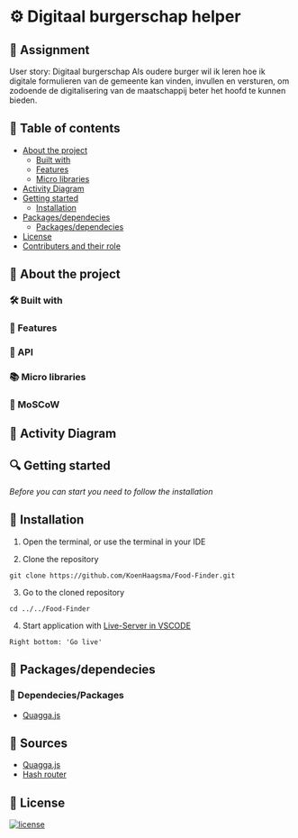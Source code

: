 
# ⚙ Digitaal burgerschap helper

## 📂 Assignment
User story: 
Digitaal burgerschap
Als oudere burger wil ik leren hoe ik digitale formulieren van de gemeente kan vinden, invullen en versturen, om zodoende de digitalisering van de maatschappij beter het hoofd te kunnen bieden.

## 🧾 Table of contents
-   [About the project](##About-the-project)
      * [Built with](###Built-with)
      * [Features](###Features)
      * [Micro libraries](###Micro-libraries)
-   [Activity Diagram](##Activity-Diagram)
-   [Getting started](##Getting-started)
      * [Installation](##Installation)
-   [Packages/dependecies](##Packages/dependecies)
      * [Packages/dependecies](###Dependecies/Packages)
-   [License](##License)
-   [Contributers and their role](##Contributers)

## 📖 About the project

### 🛠 Built with

### 🌟 Features

### 🔁 API

### 📚 Micro libraries

### 🙌 MoSCoW

## 🎱 Activity Diagram

## 🔍 Getting started
*Before you can start you need to follow the installation*

## 🔨 Installation
1. Open the terminal, or use the terminal in your IDE

2. Clone the repository
```
git clone https://github.com/KoenHaagsma/Food-Finder.git
```
3. Go to the cloned repository
```
cd ../../Food-Finder
```
4. Start application with [Live-Server in VSCODE](https://marketplace.visualstudio.com/items?itemName=ritwickdey.LiveServer)
```
Right bottom: 'Go live'
```

## 🧰 Packages/dependecies

### 🧱 Dependecies/Packages
- [Quagga.js](https://serratus.github.io/quaggaJS/)

## 📑 Sources
- [Quagga.js](https://serratus.github.io/quaggaJS/)
- [Hash router](https://github.com/rishavs/vanillajs-spa)

## 🔖 License
[![license](https://img.shields.io/github/license/DAVFoundation/captain-n3m0.svg?style=flat-square)]()
